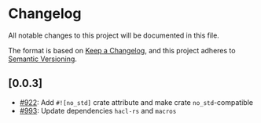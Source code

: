 # Changelog

All notable changes to this project will be documented in this file.

The format is based on [Keep a Changelog](https://keepachangelog.com/en/1.1.0/),
and this project adheres to [Semantic Versioning](https://semver.org/spec/v2.0.0.html).

## [0.0.3]

- [#922](https://github.com/cryspen/libcrux/pull/922): Add `#![no_std]` crate attribute and make crate `no_std`-compatible
- [#993](https://github.com/cryspen/libcrux/pull/993): Update dependencies `hacl-rs` and `macros`
